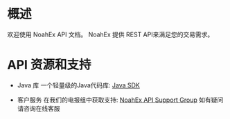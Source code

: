 # 概述 <!-- {docsify-ignore-all} -->

欢迎使用 NoahEx API 文档。 NoahEx 提供 REST API来满足您的交易需求。

# API 资源和支持

- Java 库
  一个轻量级的Java代码库: [Java SDK](https://github.com/noahex516/api-noahex.com)


- 客户服务
  在我们的电报组中获取支持:  [NoahEx API Support Group](https://t.me/NoahExOfficial)
  如有疑问请咨询在线客服
